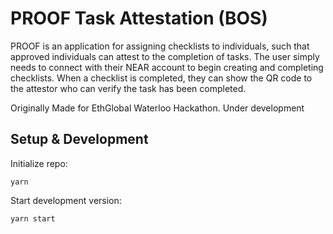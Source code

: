 # PROOF Task Attestation (BOS)

PROOF is an application for assigning checklists to individuals, such that approved individuals can attest to the completion of tasks.
The user simply needs to connect with their NEAR account to begin creating and completing checklists. When a checklist is completed, they 
can show the QR code to the attestor who can verify the task has been completed. 

Originally Made for EthGlobal Waterloo Hackathon. Under development 

## Setup & Development

Initialize repo:

```
yarn
```

Start development version:

```
yarn start
```





